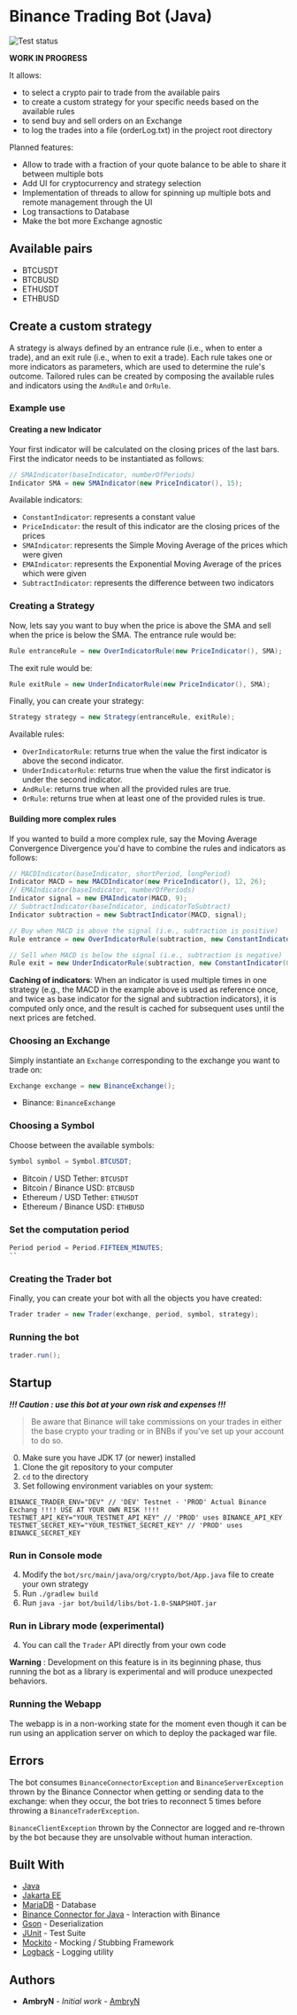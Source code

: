 # Binance Trading Bot (Java)

![Test status](https://github.com/AmbryN/binance-trader-java/actions/workflows/tests.yml/badge.svg)

**WORK IN PROGRESS**

It allows:
* to select a crypto pair to trade from the available pairs
* to create a custom strategy for your specific needs based on the available rules
* to send buy and sell orders on an Exchange
* to log the trades into a file (orderLog.txt) in the project root directory

Planned features:
* Allow to trade with a fraction of your quote balance to be able to share it between multiple bots
* Add UI for cryptocurrency and strategy selection
* Implementation of threads to allow for spinning up multiple bots and remote management 
through the UI
* Log transactions to Database
* Make the bot more Exchange agnostic

## Available pairs
- BTCUSDT
- BTCBUSD
- ETHUSDT
- ETHBUSD

## Create a custom strategy
A strategy is always defined by an entrance rule (i.e., when to enter a trade), and an exit rule 
(i.e., when to exit a trade).
Each rule takes one or more indicators as parameters, which are used to determine the rule's outcome.
Tailored rules can be created by composing the available rules and indicators using the `AndRule` and `OrRule`.

### Example use

#### Creating a new Indicator
Your first indicator will be calculated on the closing prices of the last bars.
First the indicator needs to be instantiated as follows:
```java
// SMAIndicator(baseIndicator, numberOfPeriods)
Indicator SMA = new SMAIndicator(new PriceIndicator(), 15);
```

Available indicators:
- `ConstantIndicator`: represents a constant value
- `PriceIndicator`: the result of this indicator are the closing prices of the prices
- `SMAIndicator`: represents the Simple Moving Average of the prices which were given
- `EMAIndicator`: represents the Exponential Moving Average of the prices which were given
- `SubtractIndicator`: represents the difference between two indicators

### Creating a Strategy
Now, lets say you want to buy when the price is above the SMA and sell when the price is below the SMA.
The entrance rule would be:
```java
Rule entranceRule = new OverIndicatorRule(new PriceIndicator(), SMA);
```
The exit rule would be:
```java
Rule exitRule = new UnderIndicatorRule(new PriceIndicator(), SMA);
```
Finally, you can create your strategy:
```java
Strategy strategy = new Strategy(entranceRule, exitRule);
```

Available rules:
* `OverIndicatorRule`: returns true when the value the first indicator is above the second indicator.
* `UnderIndicatorRule`: returns true when the value the first indicator is under the second indicator.
* `AndRule`: returns true when all the provided rules are true.
* `OrRule`: returns true when at least one of the provided rules is true.

#### Building more complex rules
If you wanted to build a more complex rule, say the Moving Average Convergence Divergence
you'd have to combine the rules and indicators as follows:
```java
// MACDIndicator(baseIndicator, shortPeriod, longPeriod)
Indicator MACD = new MACDIndicator(new PriceIndicator(), 12, 26); 
// EMAIndicator(baseIndicator, numberOfPeriods)
Indicator signal = new EMAIndicator(MACD, 9);
// SubtractIndicator(baseIndicator, indicatorToSubtract)
Indicator subtraction = new SubtractIndicator(MACD, signal);

// Buy when MACD is above the signal (i.e., subtraction is positive)
Rule entrance = new OverIndicatorRule(subtraction, new ConstantIndicator(0));

// Sell when MACD is below the signal (i.e., subtraction is negative)
Rule exit = new UnderIndicatorRule(subtraction, new ConstantIndicator(0));
```
**Caching of indicators**:
When an indicator is used multiple times in one strategy (e.g., the MACD in the example above is
used as reference once, and twice as base indicator for the signal and subtraction indicators), it 
is computed only once, and the result is cached for subsequent uses until the next prices are fetched.

### Choosing an Exchange
Simply instantiate an `Exchange` corresponding to the exchange you want to trade on:
```java
Exchange exchange = new BinanceExchange();
```

- Binance: `BinanceExchange`

### Choosing a Symbol
Choose between the available symbols:
```java
Symbol symbol = Symbol.BTCUSDT;
```

- Bitcoin / USD Tether: `BTCUSDT`
- Bitcoin / Binance USD: `BTCBUSD`
- Ethereum / USD Tether: `ETHUSDT`
- Ethereum / Binance USD: `ETHBUSD`

### Set the computation period
```java
Period period = Period.FIFTEEN_MINUTES;
``
```

### Creating the Trader bot
Finally, you can create your bot with all the objects you have created:
```java
Trader trader = new Trader(exchange, period, symbol, strategy);
```

### Running the bot
```java
trader.run();
```

## Startup

***!!! Caution : use this bot at your own risk and expenses !!!***
> Be aware that Binance will take commissions on your trades in either 
> the base crypto your trading or in BNBs if you’ve set up your account 
> to do so.
0) Make sure you have JDK 17 (or newer) installed
1) Clone the git repository to your computer 
2) `cd` to the directory
3) Set following environment variables on your system:
```
BINANCE_TRADER_ENV="DEV" // 'DEV' Testnet - 'PROD' Actual Binance Exchang !!!! USE AT YOUR OWN RISK !!!!
TESTNET_API_KEY="YOUR_TESTNET_API_KEY" // 'PROD' uses BINANCE_API_KEY
TESTNET_SECRET_KEY="YOUR_TESTNET_SECRET_KEY" // 'PROD' uses BINANCE_SECRET_KEY
```




### Run in Console mode
4) Modify the `bot/src/main/java/org/crypto/bot/App.java` file to create your own strategy
5) Run `./gradlew build`
6) Run `java -jar bot/build/libs/bot-1.0-SNAPSHOT.jar`

### Run in Library mode (experimental)
4) You can call the `Trader` API directly from your own code

**Warning** : Development on this feature is in its beginning phase, 
thus running the bot as a library is experimental and will produce unexpected behaviors.

### Running the Webapp
The webapp is in a non-working state for the moment even though
it can be run using an application server on which to deploy the packaged war file.

## Errors

The bot consumes `BinanceConnectorException` and `BinanceServerException` thrown by the Binance Connector when getting
or sending data to the exchange: when they occur, the bot tries to reconnect 5 times before throwing a 
`BinanceTraderException`.

`BinanceClientException` thrown by the Connector are logged and re-thrown by the bot because they are 
unsolvable without human interaction.

## Built With

* [Java](https://www.java.com/)
* [Jakarta EE](https://jakarta.ee)
* [MariaDB](https://mariadb.org/) - Database
* [Binance Connector for Java](https://github.com/binance/binance-connector-java) - Interaction with Binance
* [Gson](https://github.com/google/gson) - Deserialization
* [JUnit](https://junit.org/junit4/) - Test Suite
* [Mockito](https://site.mockito.org/) - Mocking / Stubbing Framework
* [Logback](https://github.com/qos-ch/logback) - Logging utility

## Authors

* **AmbryN** - *Initial work* - [AmbryN](https://github.com/AmbryN)